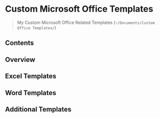 # Custom Microsoft Office Templates

> My Custom Microsoft Office Related Templates (`~/Documents/Custom Office Templates/`)

## Contents

## Overview

## Excel Templates

## Word Templates

## Additional Templates
